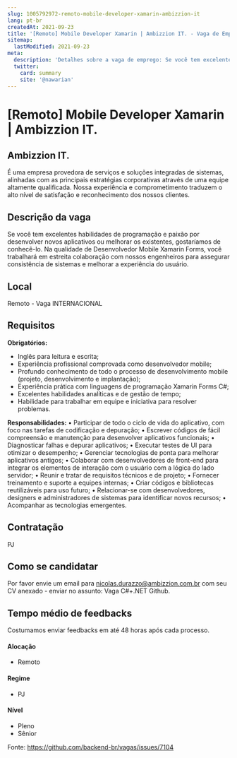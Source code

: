 ```yaml
---
slug: 1005792972-remoto-mobile-developer-xamarin-ambizzion-it
lang: pt-br
createdAt: 2021-09-23
title: '[Remoto] Mobile Developer Xamarin | Ambizzion IT. - Vaga de Emprego'
sitemap:
  lastModified: 2021-09-23
meta:
  description: 'Detalhes sobre a vaga de emprego: Se você tem excelentes habilidades de programação e paixão por desenvolver novos aplicativos ou melhorar os existentes, gostaríamos de conhecê-lo. Na qualidade de Desenvolvedor Mobile Xamarin Forms, você trabalhará em estreita colaboração com nossos engenheiros para assegurar consistência de sistemas e melhorar a experiência do usuário.'
  twitter:
    card: summary
    site: '@nawarian'
---
```


# [Remoto] Mobile Developer Xamarin | Ambizzion IT.


## Ambizzion IT.

É uma empresa provedora de serviços e soluções integradas de sistemas, alinhadas com as principais estratégias corporativas através de uma equipe altamente qualificada. Nossa experiência e comprometimento traduzem o alto nível de satisfação e reconhecimento dos nossos clientes.

## Descrição da vaga

Se você tem excelentes habilidades de programação e paixão por desenvolver novos
aplicativos ou melhorar os existentes, gostaríamos de conhecê-lo. Na qualidade de
Desenvolvedor Mobile Xamarin Forms, você trabalhará em estreita colaboração com nossos
engenheiros para assegurar consistência de sistemas e melhorar a experiência do usuário.

## Local

Remoto - Vaga INTERNACIONAL

## Requisitos

**Obrigatórios:**
- Inglês para leitura e escrita;
- Experiência profissional comprovada como desenvolvedor mobile;
- Profundo conhecimento de todo o processo de desenvolvimento mobile (projeto,
  desenvolvimento e implantação);
- Experiência prática com linguagens de programação Xamarin Forms C#;
- Excelentes habilidades analíticas e de gestão de tempo;
- Habilidade para trabalhar em equipe e iniciativa para resolver problemas.

**Responsabilidades:**
• Participar de todo o ciclo de vida do aplicativo, com foco nas tarefas de codificação e
depuração;
• Escrever códigos de fácil compreensão e manutenção para desenvolver aplicativos
funcionais;
• Diagnosticar falhas e depurar aplicativos;
• Executar testes de UI para otimizar o desempenho;
• Gerenciar tecnologias de ponta para melhorar aplicativos antigos;
• Colaborar com desenvolvedores de front-end para integrar os elementos de interação
com o usuário com a lógica do lado servidor;
• Reunir e tratar de requisitos técnicos e de projeto;
• Fornecer treinamento e suporte a equipes internas;
• Criar códigos e bibliotecas reutilizáveis para uso futuro;
• Relacionar-se com desenvolvedores, designers e administradores de sistemas para
identificar novos recursos;
• Acompanhar as tecnologias emergentes.

## Contratação

PJ

## Como se candidatar

Por favor envie um email para nicolas.durazzo@ambizzion.com.br com seu CV anexado -
enviar no assunto: Vaga C#+.NET Github.

## Tempo médio de feedbacks

Costumamos enviar feedbacks em até 48 horas após cada processo.


#### Alocação
- Remoto

#### Regime
- PJ

#### Nível
- Pleno
- Sênior




Fonte: https://github.com/backend-br/vagas/issues/7104